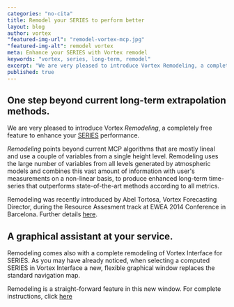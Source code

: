```yaml
---
categories: "no-cita"
title: Remodel your SERIES to perform better
layout: blog
author: vortex
"featured-img-url": "remodel-vortex-mcp.jpg"
"featured-img-alt": remodel vortex
meta: Enhance your SERIES with Vortex remodel
keywords: "vortex, series, long-term, remodel"
excerpt: "We are very pleased to introduce Vortex Remodeling, a completely free feature to enhance your SERIES performance"
published: true
---
```


## One step beyond current long-term extrapolation methods.

We are very pleased to introduce Vortex _Remodeling_, a completely free feature to enhance your [SERIES](../solutions/series.html) performance.

_Remodeling_ points beyond current MCP algorithms that are mostly lineal and use a couple of variables from a single height level. Remodeling uses the large number of variables from all levels generated by atmospheric models and combines this vast amount of information with user's measurements on a non-linear basis, to produce enhanced long-term time-series that outperforms state-of-the-art methods according to all metrics.

Remodeling was recently introduced by Abel Tortosa, Vortex Forecasting Director, during the Resource Assesment track at EWEA 2014 Conference in Barcelona. Further details [here](../docs/EWEA2014_Atortosa.pdf).

## A graphical assistant at your service.

Remodeling comes also with a complete remodeling of Vortex Interface for SERIES. As you may have already noticed, when selecting a computed SERIES in Vortex Interface a new, flexible graphical window replaces the standard navigation map.

Remodeling is a straight-forward feature in this new window. For complete instructions, click [here](../docs/info.remodeling.pdf)